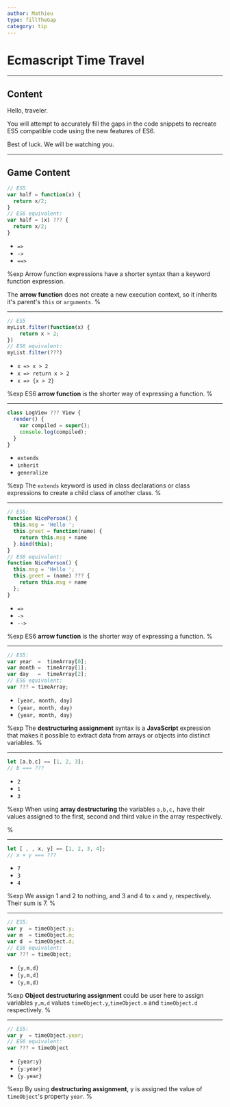 ```yaml
---
author: Mathieu
type: fillTheGap
category: tip
---
```


# Ecmascript Time Travel


---

## Content

Hello, traveler.

You will attempt to accurately fill the gaps in the code snippets to recreate ES5 compatible code using the new features of ES6.

Best of luck. We will be watching you.


---

## Game Content

```javascript
// ES5
var half = function(x) {
  return x/2;
}
// ES6 equivalent:  
var half = (x) ??? {
  return x/2;
}
```

* `=>`
* `->`
* `==>`

%exp
Arrow function expressions have a shorter syntax than a keyword function expression.

The **arrow function** does not create a new execution context, so it inherits it's parent's `this` or `arguments`.
%

---

```javascript
// ES5
myList.filter(function(x) {
    return x > 2;
})
// ES6 equivalent:  
myList.filter(???)
```

* `x => x > 2`
* `x => return x > 2`
* `x => {x > 2}`

%exp
ES6 **arrow function** is the shorter way of expressing a function.
%

---

```javascript
class LogView ??? View {
  render() {
    var compiled = super();
    console.log(compiled);
  }
}
```

* `extends`
* `inherit`
* `generalize`

%exp
The `extends` keyword is used in class declarations or class expressions to create a child class of another class.
%

---

```javascript
// ES5:
function NicePerson() {
  this.msg = 'Hello ';
  this.greet = function(name) {
    return this.msg + name
  }.bind(this);
}
// ES6 equivalent:  
function NicePerson() {
  this.msg = 'Hello ';
  this.greet = (name) ??? {
    return this.msg + name
  };
}
```

* `=>`
* `->`
* `-->`

%exp
ES6 **arrow function** is the shorter way of expressing a function.
%

---

```javascript
// ES5:
var year  =  timeArray[0];
var month =  timeArray[1];
var day   =  timeArray[2];
// ES6 equivalent:  
var ??? = timeArray;
```

* `[year, month, day]`
* `(year, month, day)`
* `{year, month, day}`

%exp
The **destructuring assignment** syntax is a **JavaScript** expression that makes it possible to extract data from arrays or objects into distinct variables.
%

---

```javascript
let [a,b,c] == [1, 2, 3];
// b === ???
```

* `2`
* `1`
* `3`

%exp
When using **array destructuring** the variables `a,b,c,` have their values assigned to the first, second and third value in the array respectively.

%

---

```javascript
let [ , , x, y] == [1, 2, 3, 4];
// x + y === ???
```

* `7`
* `3`
* `4`

%exp
We assign 1 and 2 to nothing, and 3 and 4 to `x` and `y`, respectively. Their sum is 7.
%

---

```javascript
// ES5:
var y  = timeObject.y;
var m  = timeObject.m;
var d  = timeObject.d;
// ES6 equivalent:
var ??? = timeObject;
```

* `{y,m,d}`
* `[y,m,d]`
* `(y,m,d)`

%exp
**Object destructuring assignment** could be user here to assign variables `y,m,d` values `timeObject.y`,`timeObject.m` and `timeObject.d` respectively.
%

---

```javascript
// ES5:
var y  = timeObject.year;
// ES6 equivalent:
var ??? = timeObject
```

* `{year:y} `
* `{y:year} `
* `{y.year}`

%exp
By using **destructuring assignment**, y is assigned the value of `timeObject`'s property `year`.
%
